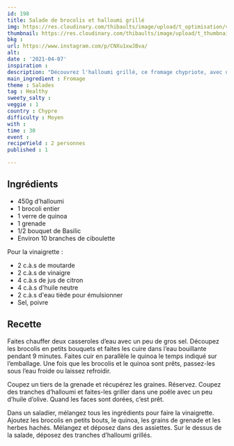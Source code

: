 ```yaml
---
id: 198
title: Salade de brocolis et halloumi grillé
img: https://res.cloudinary.com/thibaults/image/upload/t_optimisation/v1617907670/Recipes/20210407_salade_brocolis_halloumi.jpg
thumbnail: https://res.cloudinary.com/thibaults/image/upload/t_thumbnail_josie/v1617907670/Recipes/20210407_salade_brocolis_halloumi.jpg
bkg : 
url: https://www.instagram.com/p/CNXu1xwJBva/
alt: 
date : '2021-04-07'
inspiration : 
description: "Découvrez l'halloumi grillé, ce fromage chypriote, avec une salade originale à base de brocoli"
main_ingredient : Fromage
theme : Salades
tag : Healthy
sweety_salty : 
veggie : 1
country : Chypre
difficulty : Moyen
with : 
time : 30
event : 
recipeYield : 2 personnes
published : 1

---
```


## Ingrédients
 - 450g d’halloumi
 - 1 brocoli entier
 - 1 verre de quinoa
 - 1 grenade
 - 1/2 bouquet de Basilic
 - Environ 10 branches de ciboulette

Pour la vinaigrette :
 - 2 c.à.s de moutarde
 - 2 c.à.s de vinaigre
 - 4 c.à.s de jus de citron
 - 4 c.à.s d'huile neutre
 - 2 c.à.s d'eau tiède pour émulsionner
 - Sel, poivre

## Recette
Faites chauffer deux casseroles d’eau avec un peu de gros sel. Découpez les brocolis en petits bouquets et faites les cuire dans l’eau bouillante pendant 9 minutes. Faites cuir en parallèle le quinoa le temps indiqué sur l’emballage. Une fois que les brocolis et le quinoa sont prêts, passez-les sous l’eau froide ou laissez refroidir.

Coupez un tiers de la grenade et récupérez les graines. Réservez. Coupez des tranches d’halloumi et faites-les griller dans une poêle avec un peu d’huile d’olive. Quand les faces sont dorées, c’est prêt.

Dans un saladier, mélangez tous les ingrédients pour faire la vinaigrette. Ajoutez les brocolis en petits bouts, le quinoa, les grains de grenade et les herbes hachés. Mélangez et déposez dans des assiettes. Sur le dessus de la salade, déposez des tranches d’halloumi grillés.